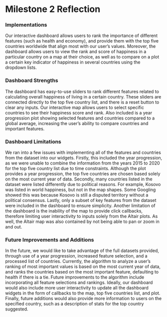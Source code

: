 # Milestone 2 Reflection

### Implementations
Our interactive dashboard allows users to rank the importance of different features (such as health and economy), and provide them with the top five countries worldwide that align most with our user’s values. Moreover, the dashboard allows users to view the rank and score of happiness in a particular country on a map at their choice, as well as to compare on a plot a certain key indicator of happiness in several countries using the dropdown lists.

### Dashboard Strengths
The dashboard has easy-to-use sliders to rank different features related to calculating overall happiness of living in a certain country. These sliders are connected directly to the top five country list, and there is a reset button to clear any inputs. Our interactive map allows users to select specific countries to see their happiness score and rank. Also included is a year progression plot showing selected features and countries compared to a global average, increasing the user’s ability to compare countries and important features.

### Dashboard Limitations
We ran into a few issues with implementing all of the features and countries from the dataset into our widgets. Firstly, this included the year progression, as we were unable to combine the information from the years 2015 to 2020 for the top five country list due to time constraints. Although the plot provides a year progression, the top five countries are chosen based solely on the most current year of data. Secondly, many countries listed in the dataset were listed differently due to political reasons. For example, Kosovo was listed in world happiness, but not in the map shapes. Some Googling showed this was because Kosovo is still a disputed territory without a political consensus. Lastly, only a subset of key features from the dataset were included in the dashboard to ensure simplicity.
Another limitation of the dashboard is the inability of the map to provide click callbacks, therefore limiting user interactivity to inputs solely from the Altair plots. As well, the Altair map was also contained by not being able to pan or zoom in and out.

### Future Improvements and Additions
In the future, we would like to take advantage of the full datasets provided, through use of a year progression, increased feature selection, and a processed list of countries. Currently, the algorithm to analyze a user’s ranking of most important values is based on the most current year of data, and ranks the countries based on the most important feature, defaulting to health if there is a tie. Future improvements to the algorithm include incorporating all feature selections and rankings. Ideally, our dashboard would also include more user interactivity to update all the dashboard widgets in the form of callbacks to the map, top five countries list, and plot. Finally, future additions would also provide more information to users on the specified country, such as a description of stats for the top country suggested.
